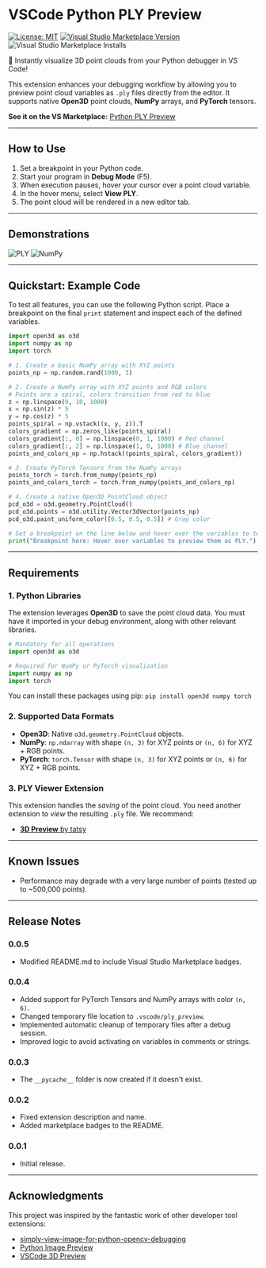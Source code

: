 # VSCode Python PLY Preview

[![License: MIT](https://img.shields.io/badge/License-MIT-green.svg)](https://opensource.org/licenses/MIT)
[![Visual Studio Marketplace Version](https://img.shields.io/visual-studio-marketplace/v/cmaranes.python-ply-preview)](https://marketplace.visualstudio.com/items?itemName=cmaranes.python-ply-preview)
![Visual Studio Marketplace Installs](https://img.shields.io/visual-studio-marketplace/i/cmaranes.python-ply-preview)

🚀 Instantly visualize 3D point clouds from your Python debugger in VS Code\!

This extension enhances your debugging workflow by allowing you to preview point cloud variables as `.ply` files directly from the editor. It supports native **Open3D** point clouds, **NumPy** arrays, and **PyTorch** tensors.

**See it on the VS Marketplace:** [Python PLY Preview](https://marketplace.visualstudio.com/items?itemName=cmaranes.python-ply-preview)

-----

## How to Use

1.  Set a breakpoint in your Python code.
2.  Start your program in **Debug Mode** (F5).
3.  When execution pauses, hover your cursor over a point cloud variable.
4.  In the hover menu, select **View PLY**.
5.  The point cloud will be rendered in a new editor tab.

-----

## Demonstrations

![PLY](images/ply.gif)
![NumPy](images/numpy.gif)

-----

## Quickstart: Example Code

To test all features, you can use the following Python script. Place a breakpoint on the final `print` statement and inspect each of the defined variables.

```python
import open3d as o3d
import numpy as np
import torch

# 1. Create a basic NumPy array with XYZ points
points_np = np.random.rand(1000, 3)

# 2. Create a NumPy array with XYZ points and RGB colors
# Points are a spiral, colors transition from red to blue
z = np.linspace(0, 10, 1000)
x = np.sin(z) * 5
y = np.cos(z) * 5
points_spiral = np.vstack((x, y, z)).T
colors_gradient = np.zeros_like(points_spiral)
colors_gradient[:, 0] = np.linspace(0, 1, 1000) # Red channel
colors_gradient[:, 2] = np.linspace(1, 0, 1000) # Blue channel
points_and_colors_np = np.hstack((points_spiral, colors_gradient))

# 3. Create PyTorch Tensors from the NumPy arrays
points_torch = torch.from_numpy(points_np)
points_and_colors_torch = torch.from_numpy(points_and_colors_np)

# 4. Create a native Open3D PointCloud object
pcd_o3d = o3d.geometry.PointCloud()
pcd_o3d.points = o3d.utility.Vector3dVector(points_np)
pcd_o3d.paint_uniform_color([0.5, 0.5, 0.5]) # Gray color

# Set a breakpoint on the line below and hover over the variables to test
print("Breakpoint here: Hover over variables to preview them as PLY.")
```

-----

## Requirements

### 1\. Python Libraries

The extension leverages **Open3D** to save the point cloud data. You must have it imported in your debug environment, along with other relevant libraries.

```python
# Mandatory for all operations
import open3d as o3d

# Required for NumPy or PyTorch visualization
import numpy as np
import torch
```

You can install these packages using pip:
`pip install open3d numpy torch`

### 2\. Supported Data Formats

  * **Open3D**: Native `o3d.geometry.PointCloud` objects.
  * **NumPy**: `np.ndarray` with shape `(n, 3)` for XYZ points or `(n, 6)` for XYZ + RGB points.
  * **PyTorch**: `torch.Tensor` with shape `(n, 3)` for XYZ points or `(n, 6)` for XYZ + RGB points.

### 3\. PLY Viewer Extension

This extension handles the *saving* of the point cloud. You need another extension to *view* the resulting `.ply` file. We recommend:

  * [**3D Preview** by tatsy](https://marketplace.visualstudio.com/items?itemName=tatsy.vscode-3d-preview)

-----

## Known Issues

  * Performance may degrade with a very large number of points (tested up to \~500,000 points).

-----

## Release Notes

### 0.0.5

  * Modified README.md to include Visual Studio Marketplace badges.

### 0.0.4

  * Added support for PyTorch Tensors and NumPy arrays with color `(n, 6)`.
  * Changed temporary file location to `.vscode/ply_preview`.
  * Implemented automatic cleanup of temporary files after a debug session.
  * Improved logic to avoid activating on variables in comments or strings.

### 0.0.3

  * The `__pycache__` folder is now created if it doesn't exist.

### 0.0.2

  * Fixed extension description and name.
  * Added marketplace badges to the README.

### 0.0.1

  * Initial release.

-----

## Acknowledgments

This project was inspired by the fantastic work of other developer tool extensions:

  * [simply-view-image-for-python-opencv-debugging](https://github.com/john-guo/simply-view-image-for-python-opencv-debugging)
  * [Python Image Preview](https://github.com/076923/python-image-preview)
  * [VSCode 3D Preview](https://github.com/tatsy/vscode-3d-preview)
